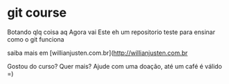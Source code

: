 # git course

Botando qlq coisa aq
   Agora vai
Este eh um repositorio teste para ensinar como o git funciona

saiba mais em [willianjusten.com.br](http://willianjusten.com.br

Gostou do curso? Quer mais? Ajude com uma doação, até um café é válido =)
